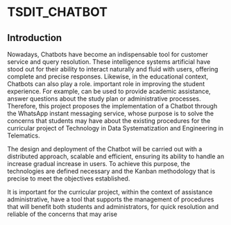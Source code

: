 # TSDIT_CHATBOT

## Introduction

Nowadays, Chatbots have become an indispensable tool
for customer service and query resolution. These intelligence systems
artificial have stood out for their ability to interact naturally and
fluid with users, offering complete and precise responses.
Likewise, in the educational context, Chatbots can also play a role.
important role in improving the student experience. For example,
can be used to provide academic assistance, answer questions
about the study plan or administrative processes.
Therefore, this project proposes the implementation of a Chatbot through the
WhatsApp instant messaging service, whose purpose is to solve the
concerns that students may have about the existing procedures for the curricular project of Technology in Data Systematization and Engineering in Telematics.

The design and deployment of the Chatbot will be carried out with a distributed approach,
scalable and efficient, ensuring its ability to handle an increase
gradual increase in users. To achieve this purpose, the technologies are defined
necessary and the Kanban methodology that is precise to meet the objectives
established.

It is important for the curricular project, within the context of assistance
administrative, have a tool that supports the management of procedures
that will benefit both students and administrators, for quick resolution
and reliable of the concerns that may arise
